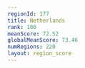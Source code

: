```yaml
---
regionId: 177
title: Netherlands
rank: 100
meanScore: 72.52
globalMeanScore: 73.46
numRegions: 220
layout: region_score
---
```

